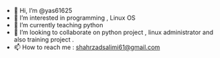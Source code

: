 - 👋 Hi, I’m @yas61625
- 👀 I’m interested in programming , Linux OS
- 🌱 I’m currently teaching  python
- 💞️ I’m looking to collaborate on python project , linux administrator and also training project . 
- 📫 How to reach me : shahrzadsalimi61@gmail.com

<!---
yas61625/yas61625 is a ✨ special ✨ repository because its `README.md` (this file) appears on your GitHub profile.
You can click the Preview link to take a look at your changes.
--->
